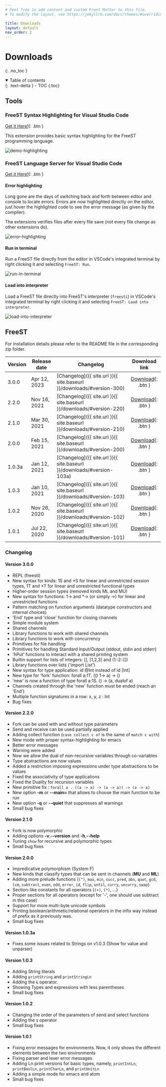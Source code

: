 ```yaml
---
# Feel free to add content and custom Front Matter to this file.
# To modify the layout, see https://jekyllrb.com/docs/themes/#overriding-theme-defaults

title: Downloads
layout: default
nav_order: 2
---
```


# Downloads
{: .no_toc }

<!-- collapsible TOC (check https://just-the-docs.github.io/just-the-docs/docs/navigation-structure/#top) -->
<details open markdown="block">
  <summary>
    Table of contents
  </summary>
  {: .text-delta }
- TOC
{:toc}
</details>

## Tools
### FreeST Syntax Highlighting for Visual Studio Code 

[Get it Here!](https://marketplace.visualstudio.com/items?itemName=diogofpbarros.freest-language){: .btn }

This extension provides basic syntax highlighting for the FreeST programming
  language.

![demo-highlighting](/resources/demo-highlighting.png)

### FreeST Language Server for Visual Studio Code

[Get it Here!](https://marketplace.visualstudio.com/items?itemName=diogofpbarros.freest-lsp){: .btn }

#### Error highlighting
Long gone are the days of switching back and forth between editor and console to locate errors.
	Errors are now highlighted directly on the editor, just hover the highlighted code to 
	see the error message (as given by the compiler).

The extensions verifies files after every file save (not every file change as other extensions
	do).

![error-highlighting](/resources/demo-error-highlight.gif)

<!-- Uncomment for cuteness overload -->
<!-- ![Alt Text](https://media.giphy.com/media/vFKqnCdLPNOKc/giphy.gif) -->


#### Run in terminal
Run a FreeST file directly from the editor in VSCode's integrated terminal by right clicking
	it and selecting `FreeST: Run`.

![run-in-terminal](/resources/demo-run.gif)


#### Load into interpreter
Load a FreeST file directly into FreeST's interpreter (`freesti`) in VSCode's integrated terminal
	by right clicking it and selecting `FreeST: Load into interpreter`.

![load-into-interpreter](/resources/demo-load.gif)

## FreeST
For installation details please refer to the README file in the corresponding zip folder.

| Version | Release date | Changelog                                                             | Download link                                                                            |
| ------- | ------------ | --------------------------------------------------------------------- | :--------------------------------------------------------------------------------------: |
| 3.0.0   | Apr 12, 2023 | [Changelog]({{ site.url }}{{ site.baseurl }}/downloads/#version-300)  | [Download](http://rss.di.fc.ul.pt/wp-content/uploads/2023/04/FreeST-3.0.0.zip){: .btn }  |
| 2.2.0   | Nov 16, 2021 | [Changelog]({{ site.url }}{{ site.baseurl }}/downloads/#version-220)  | [Download](http://rss.di.fc.ul.pt/wp-content/uploads/2021/11/FreeST-2.2.0.zip){: .btn }  |
| 2.1.0   | Mar 30, 2021 | [Changelog]({{ site.url }}{{ site.baseurl }}/downloads/#version-210)  | [Download](http://rss.di.fc.ul.pt/wp-content/uploads/2021/03/FreeST-2.1.0.zip){: .btn }  |
| 2.0.0   | Feb 15, 2021 | [Changelog]({{ site.url }}{{ site.baseurl }}/downloads/#version-200)  | [Download](http://rss.di.fc.ul.pt/wp-content/uploads/2021/02/FreeST-2.0.0.zip){: .btn }  |
| 1.0.3a  | Jan 12, 2021 | [Changelog]({{ site.url }}{{ site.baseurl }}/downloads/#version-103a) | [Download](http://rss.di.fc.ul.pt/wp-content/uploads/2021/01/FreeST-1.0.3a.zip){: .btn } |
| 1.0.3   | Jan 10, 2021 | [Changelog]({{ site.url }}{{ site.baseurl }}/downloads/#version-103)  | [Download](http://rss.di.fc.ul.pt/wp-content/uploads/2021/01/FreeST-1.0.3.zip){: .btn }  |
| 1.0.2   | Nov 26, 2020 | [Changelog]({{ site.url }}{{ site.baseurl }}/downloads/#version-102)  | [Download](http://rss.di.fc.ul.pt/wp-content/uploads/2020/11/FreeST-1.0.2.zip){: .btn }  |
| 1.0.1   | Jul 22, 2020 | [Changelog]({{ site.url }}{{ site.baseurl }}/downloads/#version-101)  | [Download](http://rss.di.fc.ul.pt/wp-content/uploads/2020/07/FreeST-1.0.1.zip){: .btn }  |

### Changelog

#### Version 3.0.0
- REPL (freesti)
- New syntax for kinds: 1S and *S for linear and unrestricted session types, 1T and *T for linear and unrestricted functional types
- Higher-order session types (removed kinds ML and MU)
- New syntax for functions: 1-> and *-> (or simply ->) for linear and unrestricted functions
- Pattern matching on function arguments (datatype constructors and internal choices)
- 'End' type and 'close' function for closing channels
- Simple module system
- Shared channels
- Library functions to work with shared channels
- Library functions to work with concurrency
- Primitives for file handling
- Primitives for handling Standard Input/Output (stdout, stdin and stderr)
- 'hPut' functions to interact with a shared printing system
- Builtin support for lists of integers: [], [1,2,3] and (1::2::[])
- Library functions over lists ('import List')
- New syntax for type application: id @Int instead of id [Int]
- New type for 'fork' function: forall a:1T. (() 1-> a) -> ()
- 'new' is now a function of type forall a:1S. () -> (a, dualof a)
- Channels created through the 'new' function must be ended (reach an 'End')
- Multiple function signatures in a row: x, y, z : Int
- Bug fixes

#### Version 2.2.0
- Fork can be used with and without type parameters
- Send and receive can be used partially applied
- Adding collect function (`case collect c of` is the same of `match c with`)
- New mode with proper syntax-highlighting for emacs
- Better error messages
- Warning were added
- Now we allow the dual of non-recursive variables through co-variables
- Type abstractions are now values
- Added a restriction imposing expressions under type abstractions to be values
- Fixed the associativity of type applications
- Fixed the Duality for recursion variables
- New primitive fix : `forall a . ((a -> a) -> (a -> a)) -> (a -> a)`
- New option **-m** or **--main=** that allows to choose the main function to be run
- New option **-q** or **--quiet** that suppresses all warnings
- Small bug fixes

#### Version 2.1.0
- Fork is now polymorphic
- Adding options **-v**,**--version** and **-h**,**--help**
- Tuning `show` for recursive and polymorphic types
- Small bug fixes

#### Version 2.0.0
- Impredicative polymorphism (System F)
- New kinds that classify types that can be sent in channels (**MU** and **ML**)
- Adding more prelude functions (`(^)`, `max`, `min`, `succ`, `pred`, `abs`, `quot`, `gcd`, `lcm`, 
  `subtract`, `even`, `odd`, `error`, `id`, `flip`, `until`, `curry`, `uncurry`, `swap`).
- Section-like constants for all operators (`(+)`, `(*)`, ...)
- Proper sections for all operators (except for '-', one should use subtract in this case)
- Support for more multi-byte unicode symbols
- Printing boolean/arithmetic/relational operators in the infix way instead of prefix as it previously was.
- Small bug fixes

#### Version 1.0.3a
- Fixes some issues related to Strings on v1.0.3 (Show for value and unparser)

#### Version 1.0.3
- Adding String literals
- Adding `printString` and `printStringLn`
- Adding the `&` operator.
- Showing Types and expressions with less parentheses
- Small bug fixes

#### Version 1.0.2
- Changing the order of the parameters of send and select functions
- Adding the `$` operator
- Small bug fixes

#### Version 1.0.1
- Fixing error messages for environments. Now, it only shows the different elements between the two environments
- Fixing parser and lexer error messages
- Adding Ln print versions for basic types, namely, `printIntLn`, `printBoolLn`, `printCharLn`, and `printUnitLn`
- Adding a simple mode for emacs and atom
- Small bug fixes
